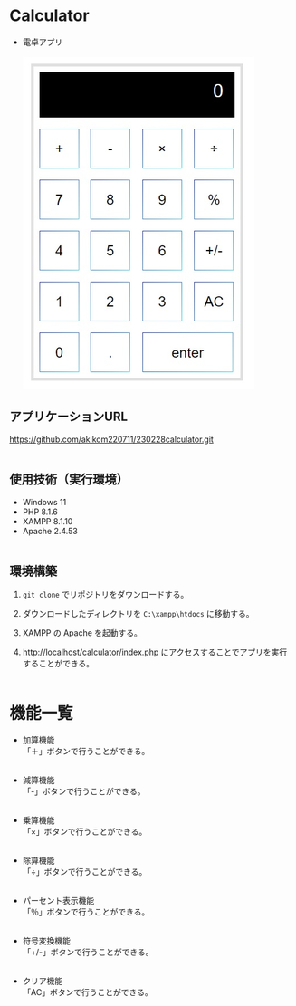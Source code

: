 # Calculator
- 電卓アプリ<br><br>
![top page](img/top_page.jpg)

## アプリケーションURL
https://github.com/akikom220711/230228calculator.git<br><br>

## 使用技術（実行環境）
- Windows 11
- PHP 8.1.6
- XAMPP 8.1.10
- Apache 2.4.53
<br><br>

## 環境構築
1. `git clone` でリポジトリをダウンロードする。

2. ダウンロードしたディレクトリを `C:\xampp\htdocs` に移動する。

3. XAMPP の Apache を起動する。

4. [http://localhost/calculator/index.php](http://localhost/calculator/index.php) にアクセスすることでアプリを実行することができる。
<br><br>


# 機能一覧
- 加算機能<br>
「＋」ボタンで行うことができる。<br><br>

- 減算機能<br>
「-」ボタンで行うことができる。<br><br>

- 乗算機能<br>
「×」ボタンで行うことができる。<br><br>

- 除算機能<br>
「÷」ボタンで行うことができる。<br><br>

- パーセント表示機能<br>
「％」ボタンで行うことができる。<br><br>

- 符号変換機能<br>
「+/-」ボタンで行うことができる。<br><br>

- クリア機能<br>
「AC」ボタンで行うことができる。<br><br>







